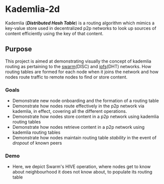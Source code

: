 # **Kademlia-2d**

Kademlia (**_Distributed Hash Table_**) is a routing algorithm which mimics a key-value store used in decentralized p2p networks to look up sources of content efficiently using the key of that content.

## **Purpose**

This project is aimed at demonstrating visually the concept of kademlia routing as pertaining to the [swarm](https://docs.ethswarm.org/docs/learn/technology/disc)(DISC) and [ipfs](https://docs.ipfs.tech/concepts/how-ipfs-works/#kademlia-distributed-hash-table-dht)(DHT) networks. How routing tables are formed for each node when it joins the network and how nodes route traffic to remote nodes to find or store content.

### **Goals**

- Demonstrate new node onboarding and the formation of a routing table
- Demonstrate how nodes route effectively in the p2p network via kademlia, in effect, covering all the different operations.
- Demonstrate how nodes store content in a p2p network using kademlia routing tables
- Demonstrate how nodes retrieve content in a p2p network using kademlia routing tables
- Demonstrate how nodes maintain routing table _stability_ in the event of _dropout_ of known peers

### Demo

- Here, we depict Swarm's HIVE operation, where nodes get to know about neighbourhood it does not know about, to populate its routing table
